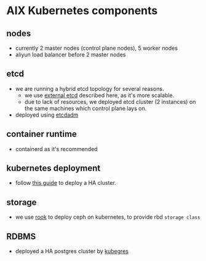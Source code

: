# AIX Kubernetes components

## nodes

- currently 2 master nodes (control plane nodes), 5 worker nodes
- aliyun load balancer before 2 master nodes

## etcd

- we are running a hybrid etcd topology for several reasons.
  - we use [external etcd](https://kubernetes.io/docs/setup/production-environment/tools/kubeadm/ha-topology/#external-etcd-topology) described here, as it's more scalable.
  - due to lack of resources, we deployed etcd cluster (2 instances) on the same machines which control plane lays on.
- deployed using [etcdadm](https://github.com/kubernetes-sigs/etcdadm)

## container runtime

- containerd as it's recommended

## kubernetes deployment

- follow [this guide](https://kubernetes.io/docs/setup/production-environment/tools/kubeadm/high-availability/) to deploy a HA cluster.

## storage

- we use [rook](https://github.com/rook/rook) to deploy ceph on kubernetes, to provide rbd `storage class`

## RDBMS

- deployed a HA postgres cluster by [kubegres](https://github.com/reactive-tech/kubegres)
